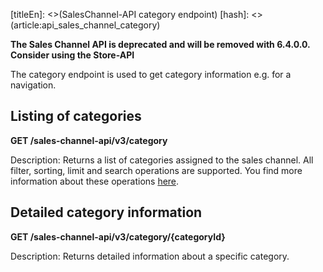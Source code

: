 [titleEn]: <>(SalesChannel-API category endpoint)
[hash]: <>(article:api_sales_channel_category)

**The Sales Channel API is deprecated and will be removed with 6.4.0.0. Consider using the Store-API**

The category endpoint is used to get category information e.g. for a navigation.

## Listing of categories

**GET /sales-channel-api/v3/category**

Description: Returns a list of categories assigned to the sales channel.
All filter, sorting, limit and search operations are supported.
You find more information about these operations [here](./../60-references-internals/10-core/130-dal.md).

## Detailed category information

**GET /sales-channel-api/v3/category/{categoryId}**

Description: Returns detailed information about a specific category.
